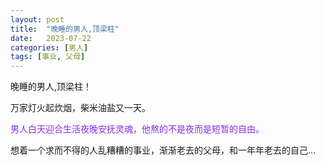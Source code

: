```yaml
---
layout: post
title:  "晚睡的男人,顶梁柱"
date:   2023-07-22
categories: [男人]
tags: [事业, 父母]  
---
```


晚睡的男人,顶梁柱！

万家灯火起炊烟，柴米油盐又一天。

<font color="#8a2be2">男人白天迎合生活夜晚安抚灵魂，他熬的不是夜而是短暂的自由。</font>  

想着一个求而不得的人乱糟糟的事业，渐渐老去的父母，和一年年老去的自己…
